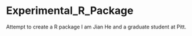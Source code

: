 # Experimental_R_Package
Attempt to create a R package
I am Jian He and a graduate student at Pitt.
